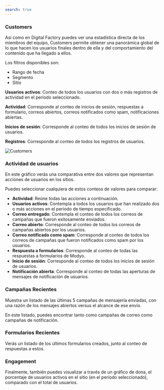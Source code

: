 ```yaml
---
search: true
---
```


### Customers

Así como en Digital Factory puedes ver una estadística directa de los miembros del equipo, Customers permite obtener una panorámica global de lo que hacen los usuarios finales dentro de ella y del comportamiento del contenido que ha llegado a ellos.

Los filtros disponibles son:

- Rango de fecha
- Segmento
- Sitio

**Usuarios activos**: Conteo de todos los usuarios con dos o más registros de actividad en el periodo seleccionado.

**Actividad**: Corresponde al conteo de inicios de sesión, respuestas a formulario, correos abiertos, correos notificados como spam, notificaciones abiertas.

**Inicios de sesión**: Corresponde al conteo de todos los inicios de sesión de usuarios.

**Registros**: Corresponde al conteo de todos los registros de usuarios.

![Customers](/assets/img/platform/customers.png)

### Actividad de usuarios

En este gráfico verás una comparativa entre dos valores que representan acciones de usuarios en los sitios.

Puedes seleccionar cualquiera de estos conteos de valores para comparar:

- **Actividad**: Reúne todas las acciones a continuación.
- **Usuarios activos**: Contempla a todos los usuarios que han realizado dos o más acciones en el periodo de tiempo especificado.
- **Correo entregado**: Contempla el conteo de todos los correos de campañas que fueron exitosamente enviados.
- **Correo abierto**: Corresponde al conteo de todos los correos de campañas abiertos por los usuarios.
- **Correo notificado como spam**: Corresponde al conteo de todos los correos de campañas que fueron notificados como spam por los usuarios.
- **Respuesta a formularios**: Corresponde al conteo de todas las respuestas a formularios de Modyo.
- **Inicio de sesión**: Corresponde al conteo de todos los inicios de sesión de usuarios.
- **Notificación abierta**: Corresponde al conteo de todas las aperturas de mensajes de notificación de usuarios.

### Campañas Recientes

Muestra un listado de las últimas 5 campañas de mensajería enviadas, con una razón de los mensajes abiertos versus el alcance de ese envío.

En este listado, puedes encontrar tanto como campañas de correo como campañas de notificación.

### Formularios Recientes

Verás un listado de los últimos formularios creados, junto al conteo de respuestas a estos.

### Engagement

Finalmente, también puedes visualizar a través de un gráfico de dona, el porcentaje de usuarios activos en el sitio (en el periodo seleccionado), comparado con el total de usuarios.
